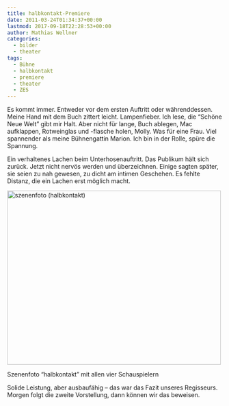 ```yaml
---
title: halbkontakt-​​Premiere
date: 2011-03-24T01:34:37+00:00
lastmod: 2017-09-18T22:28:53+00:00
author: Mathias Wellner
categories:
  - bilder
  - theater
tags:
  - Bühne
  - halbkontakt
  - premiere
  - theater
  - ZES
---
```

Es kommt immer. Entweder vor dem ersten Auftritt oder währenddessen. Meine Hand mit dem Buch zittert leicht. Lampenfieber. Ich lese, die &#8220;Schöne Neue Welt&#8221; gibt mir Halt. Aber nicht für lange, Buch ablegen, Mac aufklappen, Rotweinglas und -flasche holen, Molly. Was für eine Frau. Viel spannender als meine Bühnengattin Marion. Ich bin in der Rolle, spüre die Spannung. 

Ein verhaltenes Lachen beim Unterhosenauftritt. Das Publikum hält sich zurück. Jetzt nicht nervös werden und überzeichnen. Einige sagten später, sie seien zu nah gewesen, zu dicht am intimen Geschehen. Es fehlte Distanz, die ein Lachen erst möglich macht. 

<div style="width: 510px" class="wp-caption aligncenter">
  <a href="http://www.flickr.com/photos/mwellner/5564607465/" title="szenenfoto (halbkontakt) by mwellner, on Flickr"><img src="http://farm6.static.flickr.com/5227/5564607465_779db475cf.jpg" width="500" height="406" alt="szenenfoto (halbkontakt)" /></a>
  
  <p class="wp-caption-text">
    Szenenfoto &#8220;halbkontakt&#8221; mit allen vier Schauspielern<br />
  </p>
</div>

Solide Leistung, aber ausbaufähig &ndash; das war das Fazit unseres Regisseurs. Morgen folgt die zweite Vorstellung, dann können wir das beweisen.